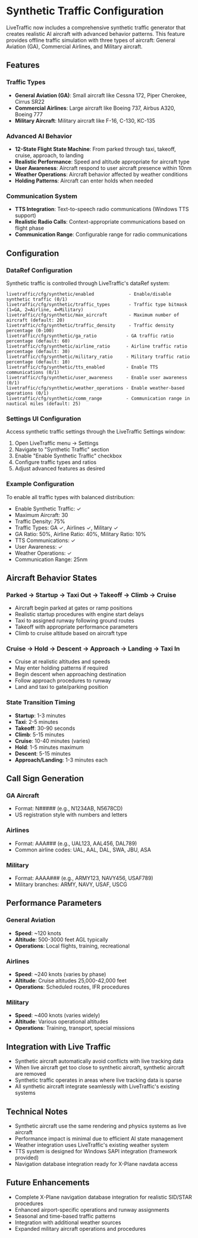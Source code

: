 # Synthetic Traffic Configuration

LiveTraffic now includes a comprehensive synthetic traffic generator that creates realistic AI aircraft with advanced behavior patterns. This feature provides offline traffic simulation with three types of aircraft: General Aviation (GA), Commercial Airlines, and Military aircraft.

## Features

### Traffic Types
- **General Aviation (GA)**: Small aircraft like Cessna 172, Piper Cherokee, Cirrus SR22
- **Commercial Airlines**: Large aircraft like Boeing 737, Airbus A320, Boeing 777
- **Military Aircraft**: Military aircraft like F-16, C-130, KC-135

### Advanced AI Behavior
- **12-State Flight State Machine**: From parked through taxi, takeoff, cruise, approach, to landing
- **Realistic Performance**: Speed and altitude appropriate for aircraft type
- **User Awareness**: Aircraft respond to user aircraft presence within 10nm
- **Weather Operations**: Aircraft behavior affected by weather conditions
- **Holding Patterns**: Aircraft can enter holds when needed

### Communication System
- **TTS Integration**: Text-to-speech radio communications (Windows TTS support)
- **Realistic Radio Calls**: Context-appropriate communications based on flight phase
- **Communication Range**: Configurable range for radio communications

## Configuration

### DataRef Configuration
Synthetic traffic is controlled through LiveTraffic's dataRef system:

```
livetraffic/cfg/synthetic/enabled             - Enable/disable synthetic traffic (0/1)
livetraffic/cfg/synthetic/traffic_types       - Traffic type bitmask (1=GA, 2=Airline, 4=Military)
livetraffic/cfg/synthetic/max_aircraft        - Maximum number of aircraft (default: 20)
livetraffic/cfg/synthetic/traffic_density     - Traffic density percentage (0-100)
livetraffic/cfg/synthetic/ga_ratio           - GA traffic ratio percentage (default: 60)
livetraffic/cfg/synthetic/airline_ratio      - Airline traffic ratio percentage (default: 30)
livetraffic/cfg/synthetic/military_ratio     - Military traffic ratio percentage (default: 10)
livetraffic/cfg/synthetic/tts_enabled        - Enable TTS communications (0/1)
livetraffic/cfg/synthetic/user_awareness     - Enable user awareness (0/1)
livetraffic/cfg/synthetic/weather_operations - Enable weather-based operations (0/1)
livetraffic/cfg/synthetic/comm_range         - Communication range in nautical miles (default: 25)
```

### Settings UI Configuration
Access synthetic traffic settings through the LiveTraffic Settings window:
1. Open LiveTraffic menu → Settings
2. Navigate to "Synthetic Traffic" section
3. Enable "Enable Synthetic Traffic" checkbox
4. Configure traffic types and ratios
5. Adjust advanced features as desired

### Example Configuration
To enable all traffic types with balanced distribution:
- Enable Synthetic Traffic: ✓
- Maximum Aircraft: 30
- Traffic Density: 75%
- Traffic Types: GA ✓, Airlines ✓, Military ✓
- GA Ratio: 50%, Airline Ratio: 40%, Military Ratio: 10%
- TTS Communications: ✓
- User Awareness: ✓
- Weather Operations: ✓
- Communication Range: 25nm

## Aircraft Behavior States

### Parked → Startup → Taxi Out → Takeoff → Climb → Cruise
- Aircraft begin parked at gates or ramp positions
- Realistic startup procedures with engine start delays
- Taxi to assigned runway following ground routes
- Takeoff with appropriate performance parameters
- Climb to cruise altitude based on aircraft type

### Cruise → Hold → Descent → Approach → Landing → Taxi In
- Cruise at realistic altitudes and speeds
- May enter holding patterns if required
- Begin descent when approaching destination
- Follow approach procedures to runway
- Land and taxi to gate/parking position

### State Transition Timing
- **Startup**: 1-3 minutes
- **Taxi**: 2-5 minutes
- **Takeoff**: 30-90 seconds
- **Climb**: 5-15 minutes
- **Cruise**: 10-40 minutes (varies)
- **Hold**: 1-5 minutes maximum
- **Descent**: 5-15 minutes
- **Approach/Landing**: 1-3 minutes each

## Call Sign Generation

### GA Aircraft
- Format: N##### (e.g., N1234AB, N5678CD)
- US registration style with numbers and letters

### Airlines
- Format: AAA### (e.g., UAL123, AAL456, DAL789)
- Common airline codes: UAL, AAL, DAL, SWA, JBU, ASA

### Military
- Format: AAAA### (e.g., ARMY123, NAVY456, USAF789)
- Military branches: ARMY, NAVY, USAF, USCG

## Performance Parameters

### General Aviation
- **Speed**: ~120 knots
- **Altitude**: 500-3000 feet AGL typically
- **Operations**: Local flights, training, recreational

### Airlines
- **Speed**: ~240 knots (varies by phase)
- **Altitude**: Cruise altitudes 25,000-42,000 feet
- **Operations**: Scheduled routes, IFR procedures

### Military
- **Speed**: ~400 knots (varies widely)
- **Altitude**: Various operational altitudes
- **Operations**: Training, transport, special missions

## Integration with Live Traffic

- Synthetic aircraft automatically avoid conflicts with live tracking data
- When live aircraft get too close to synthetic aircraft, synthetic aircraft are removed
- Synthetic traffic operates in areas where live tracking data is sparse
- All synthetic aircraft integrate seamlessly with LiveTraffic's existing systems

## Technical Notes

- Synthetic aircraft use the same rendering and physics systems as live aircraft
- Performance impact is minimal due to efficient AI state management
- Weather integration uses LiveTraffic's existing weather system
- TTS system is designed for Windows SAPI integration (framework provided)
- Navigation database integration ready for X-Plane navdata access

## Future Enhancements

- Complete X-Plane navigation database integration for realistic SID/STAR procedures
- Enhanced airport-specific operations and runway assignments
- Seasonal and time-based traffic patterns
- Integration with additional weather sources
- Expanded military aircraft operations and procedures